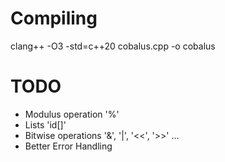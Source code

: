 # Compiling 
clang++ -O3 -std=c++20 cobalus.cpp -o cobalus

# TODO
- Modulus operation '%'
- Lists 'id[]'
- Bitwise operations '&', '|', '<<', '>>' ...
- Better Error Handling
